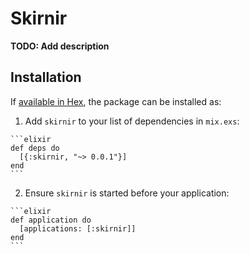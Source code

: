# Skirnir

**TODO: Add description**

## Installation

If [available in Hex](https://hex.pm/docs/publish), the package can be installed as:

  1. Add `skirnir` to your list of dependencies in `mix.exs`:

    ```elixir
    def deps do
      [{:skirnir, "~> 0.0.1"}]
    end
    ```

  2. Ensure `skirnir` is started before your application:

    ```elixir
    def application do
      [applications: [:skirnir]]
    end
    ```

